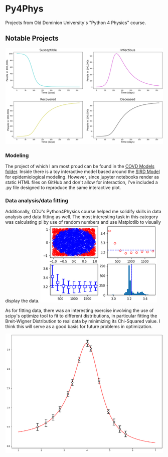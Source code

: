 # Py4Phys
Projects from Old Dominion University's "Python 4 Physics" course.
## Notable Projects
![Four Plots](/README_images/4plots.png)
### Modeling
The project of which I am most proud can be found in the [COVD Models folder](https://github.com/max-hanrahan/Py4Phys/tree/master/COVID%20Models). Inside there is a toy interactive model based around the [SIRD Model](https://www.aps.org/units/fps/newsletters/202007/lessons.cfm) for epidemiological modeling. However, since jupyter notebooks render as static HTML files on GitHub and don't allow for interaction, I've included a .py file designed to reproduce the same interactive plot.
### Data analysis/data fitting
Additionally, ODU's Python4Physics course helped me solidify skills in data analysis and data fitting as well. The most interesting task in this category was calculating pi by use of random numbers and use Matplotlib to visually display the data. 
![Four Inline Plots](/README_images/analysis_plots.png)

As for fitting data, there was an interesting exercise involving the use of scipy's optimize tool to fit to different distributions, in particular fitting the Breit-Wigner Distribution to real data by minimizing its Chi-Squared value. I think this will serve as a good basis for future problems in optimization.

![Breit-Wigner](/README_images/breit-wigner.png)

